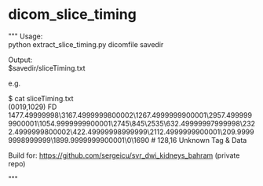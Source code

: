 # dicom_slice_timing
  
"""
Usage:   
    python extract_slice_timing.py dicomfile savedir  
    
Output:   
    $savedir/sliceTiming.txt   

e.g.   

$ cat sliceTiming.txt  
(0019,1029) FD 1477.49999998\3167.4999999800002\1267.4999999900001\2957.4999999900001\1054.9999999900001\2745\845\2535\632.49999997999998\2322.4999999800002\422.49999998999999\2112.4999999900001\209.99999998999999\1899.9999999900001\0\1690 # 128,16 Unknown Tag & Data  

Build for: https://github.com/sergeicu/svr_dwi_kidneys_bahram (private repo)  

"""
